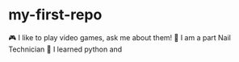 # my-first-repo
🎮 I like to play video games, ask me about them! 
💅 I am a part Nail Technician
💬 I learned python and 

